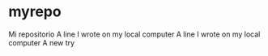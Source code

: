 # myrepo
Mi repositorio
A line I wrote on my local computer
A line I wrote on my local computer
A new try
